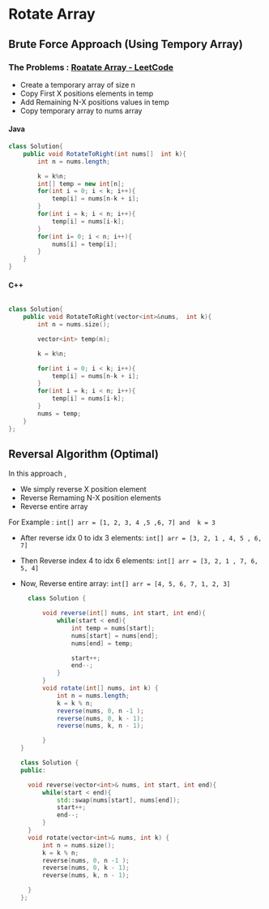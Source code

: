 # Rotate Array

## Brute Force Approach (Using Tempory Array)

### The Problems : [Roatate Array - LeetCode](https://leetcode.com/problems/rotate-array)

- Create a temporary array of size n
- Copy First X positions elements in temp
- Add Remaining N-X positions values in temp
- Copy temporary array to nums array

#### Java

```java
class Solution{
    public void RotateToRight(int nums[]  int k){
        int n = nums.length;

        k = k%n;
        int[] temp = new int[n];
        for(int i = 0; i < k; i++){
            temp[i] = nums[n-k + i];
        }
        for(int i = k; i < n; i++){
            temp[i] = nums[i-k];
        }
        for(int i= 0; i < n; i++){
            nums[i] = temp[i];
        }
    }
}
```

#### C++

```cpp

class Solution{
    public void RotateToRight(vector<int>&nums,  int k){
        int n = nums.size();

        vector<int> temp(n);

        k = k%n;

        for(int i = 0; i < k; i++){
            temp[i] = nums[n-k + i];
        }
        for(int i = k; i < n; i++){
            temp[i] = nums[i-k];
        }
        nums = temp;
    }
};
```

## Reversal Algorithm (Optimal)

In this approach ,

- We simply reverse X position element
- Reverse Remaming N-X position elements
- Reverse entire array

For Example : `int[] arr = [1, 2, 3, 4 ,5 ,6, 7] and  k = 3`

- After reverse idx 0 to idx 3 elements:
  `int[] arr = [3, 2, 1 , 4, 5 , 6, 7]`
- Then Reverse index 4 to idx 6 elements:
  `int[] arr = [3, 2, 1 , 7, 6, 5, 4]`
- Now, Reverse entire array:
  `int[] arr = [4, 5, 6, 7, 1, 2, 3]`

  ```java
    class Solution {

        void reverse(int[] nums, int start, int end){
            while(start < end){
                int temp = nums[start];
                nums[start] = nums[end];
                nums[end] = temp;

                start++;
                end--;
            }
        }
        void rotate(int[] nums, int k) {
            int n = nums.length;
            k = k % n;
            reverse(nums, 0, n -1 );
            reverse(nums, 0, k - 1);
            reverse(nums, k, n - 1);

        }
  }
  ```

  ```cpp
  class Solution {
  public:

    void reverse(vector<int>& nums, int start, int end){
        while(start < end){
            std::swap(nums[start], nums[end]);
            start++;
            end--;
        }
    }
    void rotate(vector<int>& nums, int k) {
        int n = nums.size();
        k = k % n;
        reverse(nums, 0, n -1 );
        reverse(nums, 0, k - 1);
        reverse(nums, k, n - 1);

    }
  };

  ```
